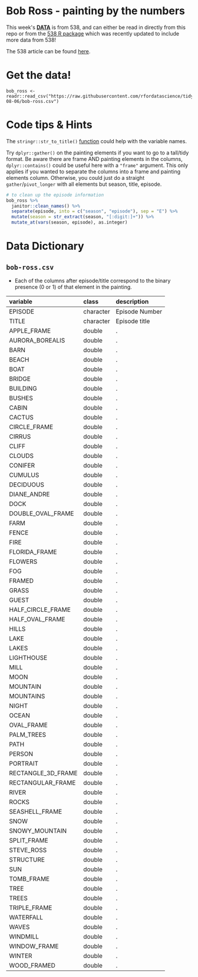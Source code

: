 # Bob Ross - painting by the numbers

This week's [**DATA**](bob-ross.csv) is from 538, and can either be read in directly from this repo or from the [538 R package](https://github.com/rudeboybert/fivethirtyeight) which was recently updated to include more data from 538!

The 538 article can be found [here](https://fivethirtyeight.com/features/a-statistical-analysis-of-the-work-of-bob-ross/).

# Get the data!

```
bob_ross <- readr::read_csv("https://raw.githubusercontent.com/rfordatascience/tidytuesday/main/data/2019/2019-08-06/bob-ross.csv")

```

# Code tips & Hints

The `stringr::str_to_title()` [function](https://stringr.tidyverse.org/reference/case.html) could help with the variable names.

Try `dplyr::gather()` on the painting elements if you want to go to a tall/tidy format. Be aware there are frame AND painting elements in the columns, `dplyr::contains()` could be useful here with a `"frame"` argument. This only applies if you wanted to separate the columns into a frame and painting elements column. Otherwise, you could just do a straight `gather`/`pivot_longer` with all elements but season, title, episode.

```r
# to clean up the episode information
bob_ross %>% 
  janitor::clean_names() %>% 
  separate(episode, into = c("season", "episode"), sep = "E") %>% 
  mutate(season = str_extract(season, "[:digit:]+")) %>% 
  mutate_at(vars(season, episode), as.integer)
```


# Data Dictionary

## `bob-ross.csv`

* Each of the columns after episode/title correspond to the binary presence (0 or 1) of that element in the painting.

|variable           |class     |description |
|:------------------|:---------|:-----------|
|EPISODE            |character | Episode Number |
|TITLE              |character | Episode title |
|APPLE_FRAME        |double    |.           |
|AURORA_BOREALIS    |double    |.           |
|BARN               |double    |.           |
|BEACH              |double    |.           |
|BOAT               |double    |.           |
|BRIDGE             |double    |.           |
|BUILDING           |double    |.           |
|BUSHES             |double    |.           |
|CABIN              |double    |.           |
|CACTUS             |double    |.           |
|CIRCLE_FRAME       |double    |.           |
|CIRRUS             |double    |.           |
|CLIFF              |double    |.           |
|CLOUDS             |double    |.           |
|CONIFER            |double    |.           |
|CUMULUS            |double    |.           |
|DECIDUOUS          |double    |.           |
|DIANE_ANDRE        |double    |.           |
|DOCK               |double    |.           |
|DOUBLE_OVAL_FRAME  |double    |.           |
|FARM               |double    |.           |
|FENCE              |double    |.           |
|FIRE               |double    |.           |
|FLORIDA_FRAME      |double    |.           |
|FLOWERS            |double    |.           |
|FOG                |double    |.           |
|FRAMED             |double    |.           |
|GRASS              |double    |.           |
|GUEST              |double    |.           |
|HALF_CIRCLE_FRAME  |double    |.           |
|HALF_OVAL_FRAME    |double    |.           |
|HILLS              |double    |.           |
|LAKE               |double    |.           |
|LAKES              |double    |.           |
|LIGHTHOUSE         |double    |.           |
|MILL               |double    |.           |
|MOON               |double    |.           |
|MOUNTAIN           |double    |.           |
|MOUNTAINS          |double    |.           |
|NIGHT              |double    |.           |
|OCEAN              |double    |.           |
|OVAL_FRAME         |double    |.           |
|PALM_TREES         |double    |.           |
|PATH               |double    |.           |
|PERSON             |double    |.           |
|PORTRAIT           |double    |.           |
|RECTANGLE_3D_FRAME |double    |.           |
|RECTANGULAR_FRAME  |double    |.           |
|RIVER              |double    |.           |
|ROCKS              |double    |.           |
|SEASHELL_FRAME     |double    |.           |
|SNOW               |double    |.           |
|SNOWY_MOUNTAIN     |double    |.           |
|SPLIT_FRAME        |double    |.           |
|STEVE_ROSS         |double    |.           |
|STRUCTURE          |double    |.           |
|SUN                |double    |.           |
|TOMB_FRAME         |double    |.           |
|TREE               |double    |.           |
|TREES              |double    |.           |
|TRIPLE_FRAME       |double    |.           |
|WATERFALL          |double    |.           |
|WAVES              |double    |.           |
|WINDMILL           |double    |.           |
|WINDOW_FRAME       |double    |.           |
|WINTER             |double    |.           |
|WOOD_FRAMED        |double    |.           |
